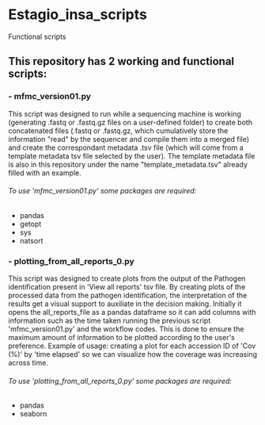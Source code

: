 # Estagio_insa_scripts
Functional scripts

## This repository has 2 working and functional scripts:
### - mfmc_version01.py
This script was designed to run while a sequencing machine is working (generating .fastq or .fastq.gz files on a user-defined folder) to create both concatenated files (.fastq or .fastq.gz, which cumulatively store the information "read" by the sequencer and compile them into a merged file) and create the correspondant metadata .tsv file (which will come from a template metadata tsv file selected by the user). The template metadata file is also in this repository under the name "template_metadata.tsv" already filled with an example.

###### To use 'mfmc_version01.py' some packages are required:
- pandas
- getopt
- sys
- natsort


### - plotting_from_all_reports_0.py
This script was designed to create plots from the output of the Pathogen identification present in 'View all reports' tsv file. By creating plots of the processed data from the pathogen identification, the interpretation of the results get a visual support to auxiliate in the decision making.
Initially it opens the all_reports_file as a pandas dataframe so it can add columns with information such as the time taken running the previous script 'mfmc_version01.py' and the workflow codes. This is done to ensure the maximum amount of information to be plotted according to the user's preference.
Example of usage: creating a plot for each accession ID of 'Cov (%)' by 'time elapsed' so we can visualize how the coverage was increasing across time.

###### To use 'plotting_from_all_reports_0.py' some packages are required:
- pandas
- seaborn
